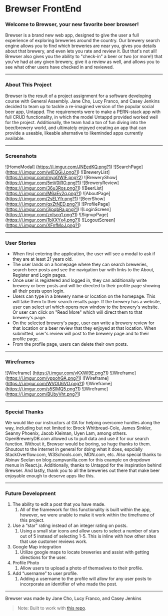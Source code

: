 # Brewser FrontEnd

### Welcome to Brewser, your new favorite beer browser!
Brewser is a brand new web app, designed to give the user a full experience of exploring breweries around the country. Our brewery search engine allows you to find which breweries are near you, gives you details about that brewery, and even lets you rate and review it. But that's not all! Brewser also gives you the ability to "check-in" a beer or two (or more!) that you've had at any given brewery, give it a review as well, and allows you to see what other users have checked in and reviewed.



___



### About This Project
Brewser is the result of a project assignment for a software developing course with General Assembly. Jane Cho, Lucy Franco, and Casey Jenkins decided to team up to tackle a re-imagined version of the popular social beer app, Untappd. The requirements were to make a PERN-stack app with full CRUD functionality, in which the model Untappd provided worked well for the project. Additionally, the team had a ton of fun diving into the beer/brewery world, and ultimately enjoyed creating an app that can provide a useable, likeable alternative to likeminded apps currently available.



___



### Screenshots

![HomeModal] (https://i.imgur.com/JNEedKQ.png?1)
![SearchPage] (https://i.imgur.com/wIEQGiJ.png?1)
![BreweryList] (https://i.imgur.com/myaGWIF.png?2)
![BreweryShow] (https://i.imgur.com/5mV0iRO.png?1)
![BreweryReview] (https://i.imgur.com/36u3Ros.png?1)
![BeerList] (https://i.imgur.com/M6aEv2q.png?1)
![AboutPage] (https://i.imgur.com/2sELYfr.png?1)
![BeerShow] (https://i.imgur.com/qxZtNED.png?1)
![ProfilePage] (https://i.imgur.com/3jpqbRa.png?1)
![LoginScreen] (https://i.imgur.com/znIscq1.png?1)
![SignupPage] (https://i.imgur.com/1bXXYx4.png?1)
![LogoutScreen] (https://i.imgur.com/XFnfMoJ.png?1)



___



### User Stories

* When first entering the application, the user will see a modal to ask if they are at least 21 years old.
* The user lands on a homepage where they can search breweries, search beer posts and see the navigation bar with links to the About, Register and Login pages.
* Once user is registered and logged in, they can additionally write brewery or beer posts and will be directed to their profile page showing all their posts upon login.
* Users can type in a brewery name or location on the homepage. This will take them to their search results page. If the brewery has a website, user can select url which opens new window to the brewery's website. Or user can click on "Read More" which will direct them to that brewery's page.
* On the selected brewery's page, user can write a brewery review for that location or a beer review that they enjoyed at that location. When submitted, user's review will post to the brewery page and to their profile page.
* From the profile page, users can delete their own posts.




___



### Wireframes
![Wireframe] (https://i.imgur.com/vKXWI9E.png?1)
![Wireframe] (https://i.imgur.com/vppohGA.png?1)
![Wireframe] (https://i.imgur.com/WVOU6VO.png?1)
![Wireframe] (https://i.imgur.com/s5SlMQ5.png?1)
![Wireframe] (https://i.imgur.com/BUbyVht.png?1)



___



### Special Thanks
We would like our instructors at GA for helping overcome hurdles along the way, including but not limited to: Brock Whitbread-Cole, James Sinkler, Seanny Phoenix, Jacob Kleiman, Uyen Lam, among others. OpenBreweryDB.com allowed us to pull data and use it for our search function. Without it, Brewser would be boring, so huge thanks to them. Shoutout to the internet in general for doing what it does, espcially StackOverflow.com, W3Schools.com, MDN.com, etc. Also special thanks to Abinav Seelan on blog.campvanilla.com for this example on dropdown menus in React.js. Additionally, thanks to Untappd for the inspiration behind Brewser. And lastly, thank you to all the breweries out there that make beer enjoyable enough to deserve apps like this.



___



### Future Development

1. The ability to edit a post that you have made.
    1. All of the framework for this functionality is built within the app, however, we were unable to make it work within the timeframe of this project.
1. Use a “star” rating instead of an integer rating on posts.
    1. Using a small star icons and allow users to select a number of stars out of 5 instead of selecting 1-5. This is inline with how other sites that use customer reviews work.
1. Google Map integration
    1. Utilize google maps to locate breweries and assist with getting directions for the user.
1. Profile Photo
    1. Allow users to upload a photo of themselves to their profile.
1. Add “username” to user profile.
    1. Adding a username to the profile will allow for any user posts to incorporate an identifier of who made the post.



___



Brewser was made by Jane Cho, Lucy Franco, and Casey Jenkins

> Note: Built to work with [this repo](https://github.com/jmcho311/brewser-auth-backend).